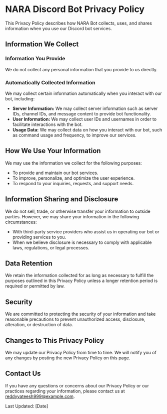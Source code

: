# NARA Discord Bot Privacy Policy

This Privacy Policy describes how NARA Bot collects, uses, and shares information when you use our Discord bot services.

## Information We Collect

### Information You Provide

We do not collect any personal information that you provide to us directly.

### Automatically Collected Information

We may collect certain information automatically when you interact with our bot, including:

- **Server Information:** We may collect server information such as server IDs, channel IDs, and message content to provide bot functionality.
- **User Information:** We may collect user IDs and usernames in order to facilitate interactions with the bot.
- **Usage Data:** We may collect data on how you interact with our bot, such as command usage and frequency, to improve our services.

## How We Use Your Information

We may use the information we collect for the following purposes:

- To provide and maintain our bot services.
- To improve, personalize, and optimize the user experience.
- To respond to your inquiries, requests, and support needs.

## Information Sharing and Disclosure

We do not sell, trade, or otherwise transfer your information to outside parties. However, we may share your information in the following circumstances:

- With third-party service providers who assist us in operating our bot or providing services to you.
- When we believe disclosure is necessary to comply with applicable laws, regulations, or legal processes.

## Data Retention

We retain the information collected for as long as necessary to fulfill the purposes outlined in this Privacy Policy unless a longer retention period is required or permitted by law.

## Security

We are committed to protecting the security of your information and take reasonable precautions to prevent unauthorized access, disclosure, alteration, or destruction of data.

## Changes to This Privacy Policy

We may update our Privacy Policy from time to time. We will notify you of any changes by posting the new Privacy Policy on this page.

## Contact Us

If you have any questions or concerns about our Privacy Policy or our practices regarding your information, please contact us at [reddyyateesh999@example.com](mailto:reddyyateesh999@gmail.com).

Last Updated: [Date]
